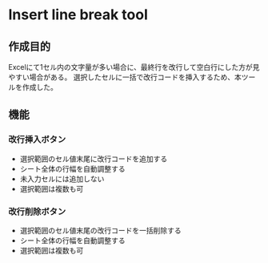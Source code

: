# Insert line break tool

## 作成目的
Excelにて1セル内の文字量が多い場合に、最終行を改行して空白行にした方が見やすい場合がある。
選択したセルに一括で改行コードを挿入するため、本ツールを作成した。

## 機能
### 改行挿入ボタン
* 選択範囲のセル値末尾に改行コードを追加する
* シート全体の行幅を自動調整する
* 未入力セルには追加しない
* 選択範囲は複数も可
### 改行削除ボタン
* 選択範囲のセル値末尾の改行コードを一括削除する
* シート全体の行幅を自動調整する
* 選択範囲は複数も可
